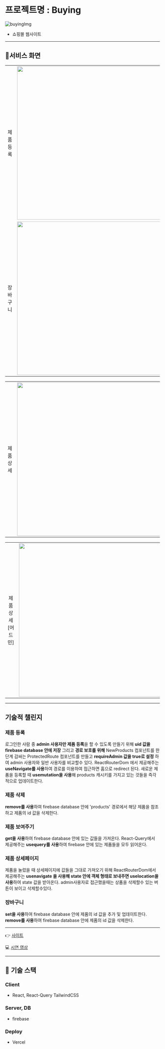 # 프로젝트명 : Buying


![buyingImg](https://github.com/CircleSeok/Buying/assets/107212281/c778149e-4f1f-42de-a6e8-708b50fe637f)



- 쇼핑몰 웹사이트
---

## 🌱서비스 화면

<table>
 <tr>
    <td align="center" width="100" height="500">
      제품 등록
    </td>
    <td align="center">
      <img width="800" height="500" src="https://github.com/CircleSeok/Buying/assets/107212281/6f34d9f6-7fde-4712-a62c-02ca6d8a8965" />
    </td>
  </tr>
  <tr>
    <td align="center" width="100" height="500">
      장바구니
    </td>
    <td align="center">
      <img width="800" height="500" src="https://github.com/CircleSeok/Buying/assets/107212281/47e1c340-accb-4bf1-8769-c8c5b4cb7db7" />
    </td>
    </tr>
</table>

 <table>
 <tr>
    <td align="center" width="100" height="500">
      제품 상세
    </td>
    <td align="center">
      <img width="800" height="500" src="https://github.com/CircleSeok/Buying/assets/107212281/a0433fb9-5f73-4621-84fe-285590884825" />
    </td>
  </tr>
</table>

<table>
  <tr>
    <td align="center" width="100" height="500">
      제품 상세 [어드민]
    </td>
    <td align="center">
      <img width="800" height="500" src="https://github.com/CircleSeok/Buying/assets/107212281/25cd3089-7f0d-4ebb-b934-87caedcdda16" />
    </td>  
  </tr>
</table>

---
## 기술적 챌린지

### 제품 등록

로그인한 사람 중 **admin 사용자만 제품 등록**을 할 수 있도록 만들기 위해 **uid 값을  firebase database 안에 저장** 
그리고 **경로 보호를 위해** NewProducts 컴포넌트를 한 단계 감싸는 ProtectedRoute 컴포넌트를 만들고 **requireAdmin 값을 true로 설정** 하여 admin 사용자와 일반 사용자를 비교할수 있다.
ReactRouterDom 에서 제공해주는 **useNavigate를 사용**하여 경로를 이용하여 접근하면 홈으로 redirect 된다.
새로운 제품을 등록할 때 **usemutation을 사용**해 products 캐시키를 가지고 있는 것들을 즉각적으로 업데이트한다.

### 제품 삭제

**remove를 사용**하여  firebase database 안에 'products' 경로에서 해당 제품을 참조하고 제품의 id 값을 삭제한다.

### 제품 보여주기

**get을 사용**하여 firebase database 안에 있는 값들을 가져온다.
 React-Query에서 제공해주는 **usequery를 사용**하여 firebase 안에 있는 제품들을 모두 읽어온다.

### 제품 상세페이지

제품을 눌렀을 때 상세페이지에 값들을 그대로 가져오기 위해 ReactRouterDom에서 제공해주는 **usenavigate 을 사용해 state 안에 객체 형태로 보내주면 uselocation을 사용**하여 state 값을 받아온다.
admin사용자로 접근했을때는 상품을 삭제할수 있는 버튼이 보이고 삭제할수있다.

### 장바구니
**set을 사용**하여 firebase database 안에 제품의 id 값을 추가 및 업데이트한다.
**remove를 사용**하여  firebase database 안에 제품의 id 값을 삭제한다.



---

👉 [사이트]()

💻 [시연 영상](https://youtu.be/DowqId72K-I)

---

## 🔧 기술 스택

### Client  

- React, React-Query TailwindCSS

### Server, DB

- firebase

### Deploy

- Vercel
